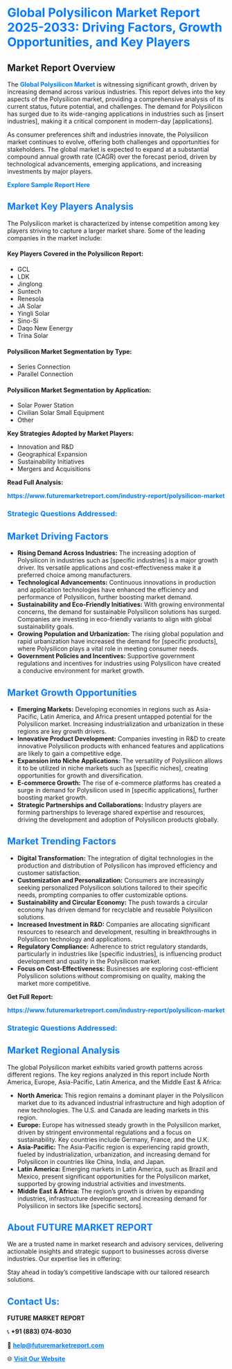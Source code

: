<h1 style="color: #007BFF;">Global Polysilicon Market Report 2025-2033: Driving Factors, Growth Opportunities, and Key Players</h1>

<section id="overview">
<h2>Market Report Overview</h2>
<p>The <a href="https://www.futuremarketreport.com/industry-report/polysilicon-market" style="color: #007BFF; text-decoration: none;"><strong>Global Polysilicon Market</strong></a> is witnessing significant growth, driven by increasing demand across various industries. This report delves into the key aspects of the Polysilicon market, providing a comprehensive analysis of its current status, future potential, and challenges. The demand for Polysilicon has surged due to its wide-ranging applications in industries such as [insert industries], making it a critical component in modern-day [applications].</p>
<p>As consumer preferences shift and industries innovate, the Polysilicon market continues to evolve, offering both challenges and opportunities for stakeholders. The global market is expected to expand at a substantial compound annual growth rate (CAGR) over the forecast period, driven by technological advancements, emerging applications, and increasing investments by major players.</p>
</section>

<section id="overview">
<p><a href="https://www.futuremarketreport.com/request-sample/reportId=61141" style="color: #007BFF; text-decoration: none;"><strong>Explore Sample Report Here</strong></a></p>
</section>

<section id="key-players">
<h2 style="color: #007BFF;">Market Key Players Analysis</h2>
<p>The Polysilicon market is characterized by intense competition among key players striving to capture a larger market share. Some of the leading companies in the market include:</p>
<h4>Key Players Covered in the Polysilicon Report:</h4>
<ul><li>GCL</li><li>LDK</li><li>Jinglong</li><li>Suntech</li><li>Renesola</li><li>JA Solar</li><li>Yingli Solar</li><li>Sino-Si</li><li>Daqo New Eenergy</li><li>Trina Solar</li></ul>
<h4>Polysilicon Market Segmentation by Type:</h4>
<ul><li>Series Connection</li><li>Parallel Connection</li></ul>

<h4>Polysilicon Market Segmentation by Application:</h4>
<ul><li>Solar Power Station</li><li>Civilian Solar Small Equipment</li><li>Other</li></ul>
<p><strong>Key Strategies Adopted by Market Players:</strong></p>
<ul>
<li>Innovation and R&D</li>
<li>Geographical Expansion</li>
<li>Sustainability Initiatives</li>
<li>Mergers and Acquisitions</li>
</ul>
</section>

<section>
<p><strong>Read Full Analysis: </strong></p><a href="https://www.futuremarketreport.com/industry-report/polysilicon-market" style="color: #007BFF; text-decoration: none;"><strong>https://www.futuremarketreport.com/industry-report/polysilicon-market</strong></a>
<h3 style="color: #007BFF;">Strategic Questions Addressed:</h3>
</section>

<section id="driving-factors">
<h2 style="color: #007BFF;">Market Driving Factors</h2>
<ul>
<li><strong>Rising Demand Across Industries:</strong> The increasing adoption of Polysilicon in industries such as [specific industries] is a major growth driver. Its versatile applications and cost-effectiveness make it a preferred choice among manufacturers.</li>
<li><strong>Technological Advancements:</strong> Continuous innovations in production and application technologies have enhanced the efficiency and performance of Polysilicon, further boosting market demand.</li>
<li><strong>Sustainability and Eco-Friendly Initiatives:</strong> With growing environmental concerns, the demand for sustainable Polysilicon solutions has surged. Companies are investing in eco-friendly variants to align with global sustainability goals.</li>
<li><strong>Growing Population and Urbanization:</strong> The rising global population and rapid urbanization have increased the demand for [specific products], where Polysilicon plays a vital role in meeting consumer needs.</li>
<li><strong>Government Policies and Incentives:</strong> Supportive government regulations and incentives for industries using Polysilicon have created a conducive environment for market growth.</li>
</ul>
</section>

<section id="growth-opportunities">
<h2 style="color: #007BFF;">Market Growth Opportunities</h2>
<ul>
<li><strong>Emerging Markets:</strong> Developing economies in regions such as Asia-Pacific, Latin America, and Africa present untapped potential for the Polysilicon market. Increasing industrialization and urbanization in these regions are key growth drivers.</li>
<li><strong>Innovative Product Development:</strong> Companies investing in R&D to create innovative Polysilicon products with enhanced features and applications are likely to gain a competitive edge.</li>
<li><strong>Expansion into Niche Applications:</strong> The versatility of Polysilicon allows it to be utilized in niche markets such as [specific niches], creating opportunities for growth and diversification.</li>
<li><strong>E-commerce Growth:</strong> The rise of e-commerce platforms has created a surge in demand for Polysilicon used in [specific applications], further boosting market growth.</li>
<li><strong>Strategic Partnerships and Collaborations:</strong> Industry players are forming partnerships to leverage shared expertise and resources, driving the development and adoption of Polysilicon products globally.</li>
</ul>
</section>

<section id="trending-factors">
<h2 style="color: #007BFF;">Market Trending Factors</h2>
<ul>
<li><strong>Digital Transformation:</strong> The integration of digital technologies in the production and distribution of Polysilicon has improved efficiency and customer satisfaction.</li>
<li><strong>Customization and Personalization:</strong> Consumers are increasingly seeking personalized Polysilicon solutions tailored to their specific needs, prompting companies to offer customizable options.</li>
<li><strong>Sustainability and Circular Economy:</strong> The push towards a circular economy has driven demand for recyclable and reusable Polysilicon solutions.</li>
<li><strong>Increased Investment in R&D:</strong> Companies are allocating significant resources to research and development, resulting in breakthroughs in Polysilicon technology and applications.</li>
<li><strong>Regulatory Compliance:</strong> Adherence to strict regulatory standards, particularly in industries like [specific industries], is influencing product development and quality in the Polysilicon market.</li>
<li><strong>Focus on Cost-Effectiveness:</strong> Businesses are exploring cost-efficient Polysilicon solutions without compromising on quality, making the market more competitive.</li>
</ul>
</section>

<section>
<p><strong>Get Full Report: </strong></p><a href="https://www.futuremarketreport.com/industry-report/polysilicon-market" style="color: #007BFF; text-decoration: none;"><strong>https://www.futuremarketreport.com/industry-report/polysilicon-market</strong></a>
<h3 style="color: #007BFF;">Strategic Questions Addressed:</h3>
</section>


<section id="regional-analysis">
<h2 style="color: #007BFF;">Market Regional Analysis</h2>
<p>The global Polysilicon market exhibits varied growth patterns across different regions. The key regions analyzed in this report include North America, Europe, Asia-Pacific, Latin America, and the Middle East & Africa:</p>
<ul>
<li><strong>North America:</strong> This region remains a dominant player in the Polysilicon market due to its advanced industrial infrastructure and high adoption of new technologies. The U.S. and Canada are leading markets in this region.</li>
<li><strong>Europe:</strong> Europe has witnessed steady growth in the Polysilicon market, driven by stringent environmental regulations and a focus on sustainability. Key countries include Germany, France, and the U.K.</li>
<li><strong>Asia-Pacific:</strong> The Asia-Pacific region is experiencing rapid growth, fueled by industrialization, urbanization, and increasing demand for Polysilicon in countries like China, India, and Japan.</li>
<li><strong>Latin America:</strong> Emerging markets in Latin America, such as Brazil and Mexico, present significant opportunities for the Polysilicon market, supported by growing industrial activities and investments.</li>
<li><strong>Middle East & Africa:</strong> The region’s growth is driven by expanding industries, infrastructure development, and increasing demand for Polysilicon in sectors like [specific sectors].</li>
</ul>
</section>

<footer>
<h2 style="color: #007BFF;">About FUTURE MARKET REPORT</h2>
<p>We are a trusted name in market research and advisory services, delivering actionable insights and strategic support to businesses across diverse industries. Our expertise lies in offering:</p>

<p>Stay ahead in today’s competitive landscape with our tailored research solutions.</p>

<h2 style="color: #007BFF;">Contact Us:</h2>
<p><strong>FUTURE MARKET REPORT</strong></p>
<p>📞 <strong>+91 (883) 074-8030</strong></p>
<p>📧 <strong><a href="mailto:help@futuremarketreport.com" style="color: #007BFF;">help@futuremarketreport.com</a></strong></p>
<p>🌐 <strong><a href="https://www.futuremarketreport.com/" style="color: #007BFF;">Visit Our Website</a></strong></p>
</footer>